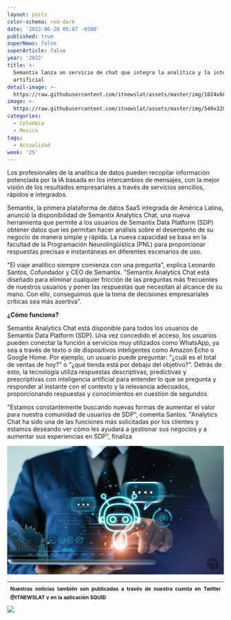 ```yaml
---
layout: posts
color-schema: red-dark
date: '2022-06-20 05:07 -0500'
published: true
superNews: false
superArticle: false
year: '2022'
title: >-
  Semantix lanza un servicio de chat que integra la analítica y la inteligencia
  artificial
detail-image: >-
  https://raw.githubusercontent.com/itnewslat/assets/master/img/1024x680/Chatbot-g.jpg
image: >-
  https://raw.githubusercontent.com/itnewslat/assets/master/img/540x320/Chatbot-p.jpg
categories:
  - Colombia
  - Mexico
tags:
  - Actualidad
week: '25'
---
```

Los profesionales de la analítica de datos pueden recopilar información potenciada por la IA basada en los intercambios de mensajes, con la mejor visión de los resultados empresariales a través de servicios sencillos, rápidos e integrados.

Semantix, la primera plataforma de datos SaaS integrada de América Latina, anunció la disponibilidad de Semantix Analytics Chat, una nueva herramienta que permite a los usuarios de Semantix Data Platform (SDP) obtener datos que les permitan hacer análisis sobre el desempeño de su negocio de manera simple y rápida. La nueva capacidad se basa en la facultad de la Programación Neurolingüística (PNL) para proporcionar respuestas precisas e instantáneas en diferentes escenarios de uso.


"El viaje analítico siempre comienza con una pregunta", explica Leonardo Santos, Cofundador y CEO de Semantix. "Semantix Analytics Chat está diseñado para eliminar cualquier fricción de las preguntas más frecuentes de nuestros usuarios y poner las respuestas que necesitan al alcance de su mano. Con ello, conseguimos que la toma de decisiones empresariales críticas sea más asertiva".

**¿Cómo funciona?**

Semantix Analytics Chat está disponible para todos los usuarios de Semantix Data Platform (SDP). Una vez concedido el acceso, los usuarios pueden conectar la función a servicios muy utilizados como WhatsApp, ya sea a través de texto o de dispositivos inteligentes como Amazon Echo o Google Home. Por ejemplo, un usuario puede preguntar: "¿cuál es el total de ventas de hoy?" o "¿qué tienda está por debajo del objetivo?". Detrás de esto, la tecnología utiliza respuestas descriptivas, predictivas y prescriptivas con inteligencia artificial para entender lo que se pregunta y responder al instante con el contexto y la relevancia adecuados, proporcionando respuestas y conocimientos en cuestión de segundos.

"Estamos constantemente buscando nuevas formas de aumentar el valor para nuestra comunidad de usuarios de SDP", comenta Santos. "Analytics Chat ha sido una de las funciones más solicitadas por los clientes y estamos deseando ver cómo les ayudará a gestionar sus negocios y a aumentar sus experiencias en SDP", finaliza

![](https://raw.githubusercontent.com/itnewslat/assets/master/img/540x320/Chatbot-p.jpg)

<table style="height: 42px;" width="569">
<tbody>
<tr>
<td style="text-align: justify;"><sub><strong>Nuestras noticias también son publicadas a través de nuestra cuenta en Twitter <a href="https://twitter.com/itnewslat?lang=es">@ITNEWSLAT</a> y en la aplicación <a href="https://squidapp.co/en/">SQUID</a></strong></sub></td>
</tr>
</tbody>
</table>

<img src="https://tracker.metricool.com/c3po.jpg?hash=56f88a41e39ab42c063cc51676587a04"/>